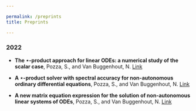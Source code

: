 ```yaml
---

permalink: /preprints
title: Preprints

---
```




### 2022

* **The $\star$-product approach for linear ODEs: a numerical study of the scalar case**, Pozza, S., and Van Buggenhout, N. <a href="https://arxiv.org/abs/2209.13322" target="_blank" rel="noopener noreferrer">Link</a>




* **A $\star$-product solver with spectral accuracy for non-autonomous ordinary differential equations**, Pozza, S., and Van Buggenhout, N. <a href="https://arxiv.org/abs/2209.15533" target="_blank" rel="noopener noreferrer">Link</a>


* **A new matrix equation expression for the solution of non-autonomous linear systems of ODEs**, Pozza, S., and Van Buggenhout, N. <a href="https://arxiv.org/abs/2210.07052" target="_blank" rel="noopener noreferrer">Link</a>



